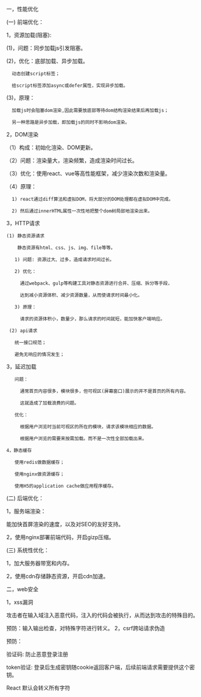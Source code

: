 一，性能优化

(一) 前端优化：

1，资源加载(阻塞):

   (1)，问题：同步加载js引发阻塞。
   
   (2)，优化：底部加载、异步加载。  
   
      动态创建script标签；
      
      给script标签添加async或defer属性，实现异步加载。
   
   (3)，原理：  
   
      加载js时会阻塞dom渲染,因此需要放底部等待dom结构渲染结束后再加载js；  
     
      另一种思路是异步加载，即加载js的同时不影响dom渲染。
   
 2，DOM渲染    

   （1）构成：初始化渲染、DOM更新。
    
   （2）问题：渲染量大，渲染频繁，造成渲染时间过长。
   
   （3）优化：使用react、vue等高性能框架，减少渲染次数和渲染量。
   
   （4）原理：   
   
      1) react通过diff算法和虚拟DOM，将大部分的DOM处理都在虚拟DOM中完成。  
       
      2) 然后通过innerHTML属性一次性地把整个dom树局部地渲染出来。
         
         
  3，HTTP请求  
  
  
    (1) 静态资源请求  
    
        静态资源有html、css、js、img、file等等。
      
       1) 问题: 资源过大、过多，造成请求时间过长。
       
       2) 优化：  
       
         通过webpack、gulp等构建工具对静态资源进行合并、压缩、拆分等手段，  
         
         达到减小资源体积、减少资源数量，从而使请求时间最小化。
    
       3) 原理：
       
         请求的资源体积小，数量少，那么请求的时间就短，能加快客户端响应。
      
     (2) api请求
     
       统一接口规范；
       
       避免无响应的情况发生；
   
   
   3，延迟加载   
    
       问题： 
       
         通常首页内容很多，模块很多，但可视区(屏幕窗口)展示的并不是首页的所有内容。   
         
         这就造成了加载浪费的问题。
         
       优化：
       
         根据用户浏览时当前可视区的所在的模块，请求该模块相应的数据。
         
         根据用户浏览的需要来按需加载。而不是一次性全部加载出来。
    
    4，静态缓存   
    
       使用redis做数据缓存；
       
       使用nginx做资源缓存；
       
       使用H5的application cache做应用程序缓存。
    
(二) 后端优化：

 1，服务端渲染：  
 
   能加快首屏渲染的速度，以及对SEO的友好支持。
  
 2，使用nginx部署前端代码，开启gizp压缩。  
 
 
(三) 系统性优化：

 1，加大服务器带宽和内存。
 
 2，使用cdn存储静态资源，开启cdn加速。

二，web安全

1，xss漏洞

  攻击者在输入域注入恶意代码，注入的代码会被执行，从而达到攻击的特殊目的。
 
预防：输入输出检查，对特殊字符进行转义。
2，csrf跨站请求伪造


预防：  

  验证码:  防止恶意登录注册
  
  token验证: 登录后生成密钥随cookie返回客户端，后续前端请求需要提供这个密钥。

React 默认会转义所有字符
